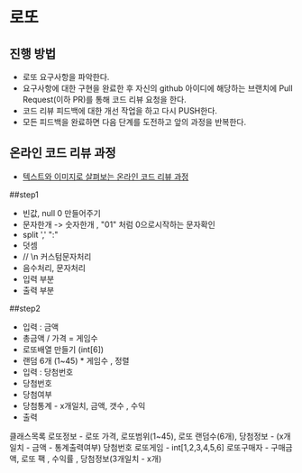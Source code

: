 # 로또
## 진행 방법
* 로또 요구사항을 파악한다.
* 요구사항에 대한 구현을 완료한 후 자신의 github 아이디에 해당하는 브랜치에 Pull Request(이하 PR)를 통해 코드 리뷰 요청을 한다.
* 코드 리뷰 피드백에 대한 개선 작업을 하고 다시 PUSH한다.
* 모든 피드백을 완료하면 다음 단계를 도전하고 앞의 과정을 반복한다.

## 온라인 코드 리뷰 과정
* [텍스트와 이미지로 살펴보는 온라인 코드 리뷰 과정](https://github.com/next-step/nextstep-docs/tree/master/codereview)



##step1
* 빈값, null  0 만들어주기
* 문자한개 -> 숫자한개 , "01" 처럼 0으로시작하는 문자확인
* split ',' ":"
* 덧셈
* // \n 커스텀문자처리
* 음수처리, 문자처리 
* 입력 부분
* 출력 부분

##step2
* 입력 : 금액
* 총금액 / 가격 = 게임수
* 로또배열 만들기 (int[6])
* 랜덤 6개 (1~45) * 게임수  ,  정렬
* 입력 : 당첨번호
* 당첨번호
* 당첨여부
* 당첨통계 - x개일치, 금액, 갯수 , 수익
* 출력

클래스목록
로또정보 - 로또 가격, 로또범위(1~45), 로또 랜덤수(6개), 당첨정보 - (x개일치 - 금액 - 통계출력여부)
         당첨번호 
로또게임 - int[1,2,3,4,5,6]
로또구매자 - 구매금액, 로또 팩 , 수익률 , 당첨정보(3개일치 - x개)

